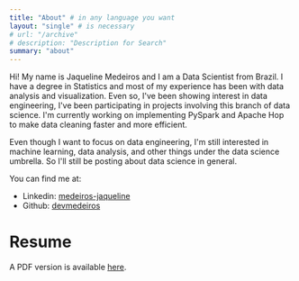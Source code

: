 ```yaml
---
title: "About" # in any language you want
layout: "single" # is necessary
# url: "/archive"
# description: "Description for Search"
summary: "about"
---
```


Hi! My name is Jaqueline Medeiros and I am a Data Scientist from Brazil. I have a degree in Statistics and most of my experience has been with data analysis and visualization. Even so, I've been showing interest in data engineering, I've been participating in projects involving this branch of data science. I'm currently working on implementing PySpark and Apache Hop to make data cleaning faster and more efficient.

Even though I want to focus on data engineering, I'm still interested in machine learning, data analysis, and other things under the data science umbrella. So I'll still be posting about data science in general.

You can find me at:

- Linkedin: [medeiros-jaqueline](https://www.linkedin.com/in/medeiros-jaqueline/)
- Github: [devmedeiros](https://github.com/devmedeiros)

# Resume

A PDF version is available [here](https://drive.google.com/file/d/12u5uOHsh0pKxZhiie-TJp_2cs4H42hbO/view?usp=sharing).
